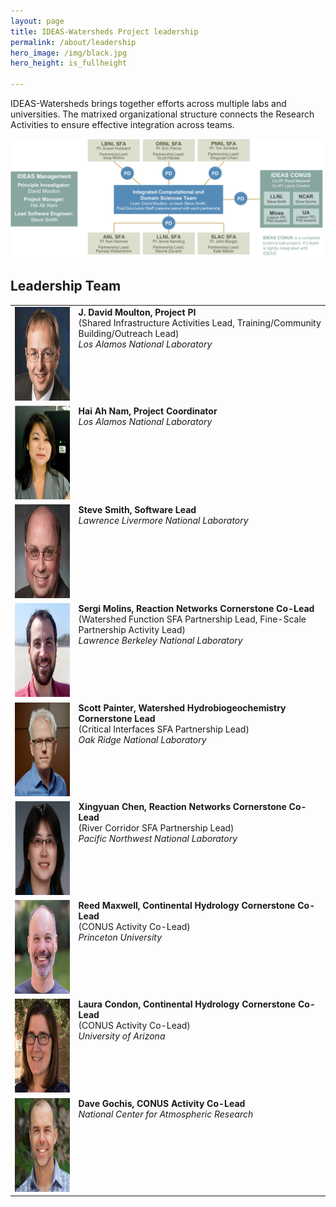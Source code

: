 ```yaml
---
layout: page
title: IDEAS-Watersheds Project leadership
permalink: /about/leadership
hero_image: /img/black.jpg
hero_height: is_fullheight

---
```

IDEAS-Watersheds brings together efforts across multiple labs and universities.  The matrixed organizational structure connects the Research Activities to ensure effective integration across teams.

<p align="center">
  <img width="800" src="../img/OrgChart-v7.png">
</p>

<h2>Leadership Team</h2>
<table>
<tbody>
<tr>
<td><img class="alignleft" src="../img/photos/dmoulton.png" alt="David Moulton" width="150" height="150"></td>
<td valign="top"><strong>J. David Moulton, Project PI</strong><br />
(Shared Infrastructure Activities Lead, Training/Community Building/Outreach Lead)<br />
<em>Los Alamos National Laboratory</em></td>
</tr>
<tr>
<td><img class="alignleft" src="../img/photos/hnam.png" alt="Hai Ah Nam" width="150" height="150"></td>
<td valign="top"><strong>Hai Ah Nam, Project Coordinator</strong><br />
<em>Los Alamos National Laboratory</em></td>
</tr>
<tr>
<td><img class="alignleft" src="../img/photos/ssmith.png" alt="Steve Smith" width="150" height="150"></td>
<td valign="top"><strong>Steve Smith, Software Lead</strong><br />
<em>Lawrence Livermore National Laboratory</em></td>
</tr>
<tr>
<td><img class="alignleft" src="../img/photos/smolins.png" alt="Sergi Molins" width="150" height="150"></td>
<td valign="top"><strong>Sergi Molins, Reaction Networks Cornerstone Co-Lead</strong><br />
(Watershed Function SFA Partnership Lead, Fine-Scale Partnership Activity Lead)<br />
<em>Lawrence Berkeley National Laboratory</em></td>
</tr>
<tr>
<td><img class="alignleft" src="../img/photos/spainter.png" alt="Scott Painter" width="150" height="150"></td>
<td valign="top"><strong>Scott Painter, Watershed Hydrobiogeochemistry Cornerstone Lead</strong><br />
(Critical Interfaces SFA Partnership Lead)<br />
<em>Oak Ridge National Laboratory</em></td>
</tr>
<tr>
<td><img class="alignleft" src="../img/photos/xchen.png" alt="Xingyuan Chen" width="150" height="150"></td>
<td valign="top"><strong>Xingyuan Chen,</strong> <strong>Reaction Networks Cornerstone Co-Lead</strong><br />
(River Corridor SFA Partnership Lead)<br />
<em>Pacific Northwest National Laboratory</em></td>
</tr>
<tr>
<td><img class="alignleft" src="../img/photos/rmaxwell.png" alt="Reed Maxwell" width="150" height="150"></td>
<td valign="top"><strong>Reed Maxwell, Continental Hydrology Cornerstone Co-Lead</strong><br />
(CONUS Activity Co-Lead)<br />
<em>Princeton University</em></td>
</tr>
<tr>
<td><img class="alignleft" src="../img/photos/lcondon.png" alt="Laura Condon" width="150" height="150"></td>
<td valign="top"><strong>Laura Condon, Continental Hydrology Cornerstone Co-Lead</strong><br />
(CONUS Activity Co-Lead)<br />
<em>University of Arizona</em></td>
</tr>
<tr>
<td><img class="alignleft" src="../img/photos/dgochis.png" alt="Dave Gochis" width="150" height="150"></td>
<td valign="top"><strong>Dave Gochis, CONUS Activity Co-Lead<br />
</strong><em>National Center for Atmospheric Research</em><strong><br />
</strong></td>
</tr>
</tbody>
</table>

[IDEAS-Classic]: https://ideas-productivity.org/ideas-classic/
[IDEAS]: https://ideas-productivity.org/


